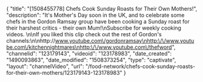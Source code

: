 {
    "title": "[1508455778] Chefs Cook Sunday Roasts for Their Own Mothers!",
    "description": "It's Mother's Day soon in the UK, and to celebrate some chefs in the Gordon Ramsay group have been cooking a Sunday roast for their harshest critics - their own Mum!\nSubscribe for weekly cooking videos. \n\nIf you liked this clip check out the rest of Gordon's channels:\n\nhttp:\/\/www.youtube.com\/gordonramsay\nhttp:\/\/www.youtube.com\/kitchennightmares\nhttp:\/\/www.youtube.com\/thefword",
    "channelid": "123179143",
    "videoid": "123178983",
    "date_created": "1490093863",
    "date_modified": "1508373254",
    "type": "captivate",
    "layout": "channelVideo",
    "url": "\/food-network\/chefs-cook-sunday-roasts-for-their-own-mothers\/123179143-123178983"
}